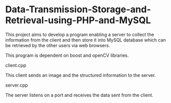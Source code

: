 # Data-Transmission-Storage-and-Retrieval-using-PHP-and-MySQL
This project aims to develop a program enabling a server to collect the information from the client and then store it into MySQL database which can be retrieved by the other users via web browsers.

This program is dependent on boost and openCV libraries.

client.cpp

This client sends an image and the structured information to the server.

server.cpp

The server listens on a port and receives the data sent from the client.

